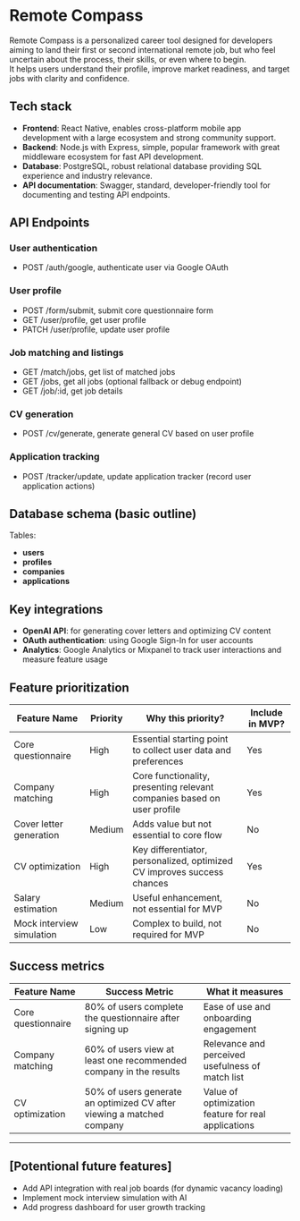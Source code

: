 # Remote Compass

Remote Compass is a personalized career tool designed for developers aiming to land their first or second international remote job, but who feel uncertain about the process, their skills, or even where to begin.  
It helps users understand their profile, improve market readiness, and target jobs with clarity and confidence.

## Tech stack

- **Frontend**: React Native, enables cross-platform mobile app development with a large ecosystem and strong community support.
- **Backend**: Node.js with Express, simple, popular framework with great middleware ecosystem for fast API development.
- **Database**: PostgreSQL, robust relational database providing SQL experience and industry relevance.
- **API documentation**: Swagger, standard, developer-friendly tool for documenting and testing API endpoints.

## API Endpoints

### User authentication
- POST /auth/google, authenticate user via Google OAuth

### User profile
- POST /form/submit, submit core questionnaire form
- GET /user/profile, get user profile
- PATCH /user/profile, update user profile

### Job matching and listings
- GET /match/jobs, get list of matched jobs
- GET /jobs, get all jobs (optional fallback or debug endpoint)
- GET /job/:id, get job details

### CV generation
- POST /cv/generate, generate general CV based on user profile

### Application tracking
- POST /tracker/update, update application tracker (record user application actions)


## Database schema (basic outline)
Tables:
- **users**
- **profiles**
- **companies**
- **applications**

## Key integrations

- **OpenAI API**: for generating cover letters and optimizing CV content
- **OAuth authentication**: using Google Sign-In for user accounts
- **Analytics**: Google Analytics or Mixpanel to track user interactions and measure feature usage

## Feature prioritization

| Feature Name               | Priority | Why this priority?                                                       | Include in MVP? |
|----------------------------|----------|--------------------------------------------------------------------------|-----------------|
| Core questionnaire         | High     | Essential starting point to collect user data and preferences            | Yes             |
| Company matching           | High     | Core functionality, presenting relevant companies based on user profile | Yes             |
| Cover letter generation    | Medium   | Adds value but not essential to core flow                                | No              |
| CV optimization            | High     | Key differentiator, personalized, optimized CV improves success chances | Yes             |
| Salary estimation          | Medium   | Useful enhancement, not essential for MVP                                | No              |
| Mock interview simulation  | Low      | Complex to build, not required for MVP                                   | No              |

## Success metrics

| Feature Name          | Success Metric                                                         | What it measures                                    |
|-----------------------|------------------------------------------------------------------------|----------------------------------------------------|
| Core questionnaire    | 80% of users complete the questionnaire after signing up              | Ease of use and onboarding engagement              |
| Company matching      | 60% of users view at least one recommended company in the results     | Relevance and perceived usefulness of match list   |
| CV optimization       | 50% of users generate an optimized CV after viewing a matched company | Value of optimization feature for real applications|

---

## [Potentional future features]

- Add API integration with real job boards (for dynamic vacancy loading)
- Implement mock interview simulation with AI
- Add progress dashboard for user growth tracking

